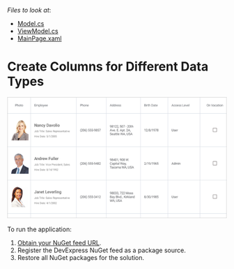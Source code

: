 <!-- default file list -->
*Files to look at*:

* [Model.cs](./DataGrid_Columns/Model.cs)
* [ViewModel.cs](./DataGrid_Columns/ViewModel.cs)
* [MainPage.xaml](./DataGrid_Columns/MainPage.xaml)
<!-- default file list end -->
# Create Columns for Different Data Types

<img src="./img/grid-all-columns.png"/>

To run the application:
1. [Obtain your NuGet feed URL](http://docs.devexpress.com/GeneralInformation/116042/installation/install-devexpress-controls-using-nuget-packages/obtain-your-nuget-feed-url).
2. Register the DevExpress NuGet feed as a package source.
3. Restore all NuGet packages for the solution.
